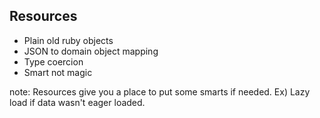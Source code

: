 ##  Resources

* Plain old ruby objects
* JSON to domain object mapping
* Type coercion
* Smart not magic


note:
    Resources give you a place to put some smarts if needed.
    Ex) Lazy load if data wasn't eager loaded.

